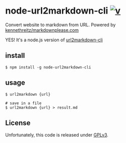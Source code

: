 # node-url2markdown-cli [![v](https://img.shields.io/npm/v/node-url2markdown-cli.svg)](https://www.npmjs.com/package/node-url2markdown-cli)
Convert website to markdown from URL. Powered by [kennethreitz/markdownplease.com](https://github.com/kennethreitz/markdownplease.com)

YES! It's a node.js version of [url2markdown-cli](https://github.com/alice1017/url2markdown-cli/commits/master)

## install

```shell
$ npm install -g node-url2markdown-cli
```

## usage

```
$ url2markdown {url}

# save in a file
$ url2markdown {url} > result.md
```

## License

Unfortunately, this code is released under [GPLv3](http://www.gnu.org/copyleft/gpl.html).
